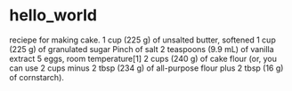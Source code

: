 # hello_world
reciepe for making cake.
1 cup (225 g) of unsalted butter, softened
1 cup (225 g) of granulated sugar
Pinch of salt
2 teaspoons (9.9 mL) of vanilla extract
5 eggs, room temperature[1]
2 cups (240 g) of cake flour (or, you can use 2 cups minus 2 tbsp (234 g) of all-purpose flour plus 2 tbsp (16 g) of cornstarch).

